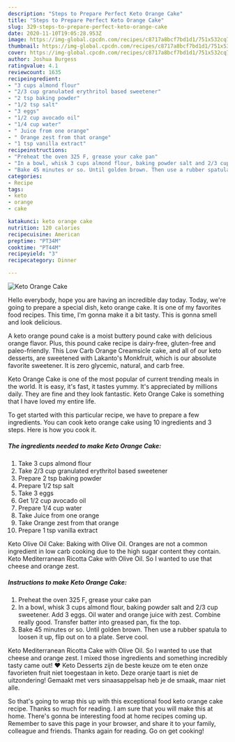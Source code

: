 ```yaml
---
description: "Steps to Prepare Perfect Keto Orange Cake"
title: "Steps to Prepare Perfect Keto Orange Cake"
slug: 329-steps-to-prepare-perfect-keto-orange-cake
date: 2020-11-10T19:05:28.953Z
image: https://img-global.cpcdn.com/recipes/c8717a8bcf7bd1d1/751x532cq70/keto-orange-cake-recipe-main-photo.jpg
thumbnail: https://img-global.cpcdn.com/recipes/c8717a8bcf7bd1d1/751x532cq70/keto-orange-cake-recipe-main-photo.jpg
cover: https://img-global.cpcdn.com/recipes/c8717a8bcf7bd1d1/751x532cq70/keto-orange-cake-recipe-main-photo.jpg
author: Joshua Burgess
ratingvalue: 4.1
reviewcount: 1635
recipeingredient:
- "3 cups almond flour"
- "2/3 cup granulated erythritol based sweetener"
- "2 tsp baking powder"
- "1/2 tsp salt"
- "3 eggs"
- "1/2 cup avocado oil"
- "1/4 cup water"
- " Juice from one orange"
- " Orange zest from that orange"
- "1 tsp vanilla extract"
recipeinstructions:
- "Preheat the oven 325 F, grease your cake pan"
- "In a bowl, whisk 3 cups almond flour, baking powder salt and 2/3 cup sweetener. Add 3 eggs. Oil water and orange juice with zest. Combine really good. Transfer batter into greased pan, fix the top."
- "Bake 45 minutes or so. Until golden brown. Then use a rubber spatula to loosen it up, flip out on to a plate. Serve cool."
categories:
- Recipe
tags:
- keto
- orange
- cake

katakunci: keto orange cake 
nutrition: 120 calories
recipecuisine: American
preptime: "PT34M"
cooktime: "PT44M"
recipeyield: "3"
recipecategory: Dinner

---
```



![Keto Orange Cake](https://img-global.cpcdn.com/recipes/c8717a8bcf7bd1d1/751x532cq70/keto-orange-cake-recipe-main-photo.jpg)

Hello everybody, hope you are having an incredible day today. Today, we're going to prepare a special dish, keto orange cake. It is one of my favorites food recipes. This time, I'm gonna make it a bit tasty. This is gonna smell and look delicious.

A keto orange pound cake is a moist buttery pound cake with delicious orange flavor. Plus, this pound cake recipe is dairy-free, gluten-free and paleo-friendly. This Low Carb Orange Creamsicle cake, and all of our keto desserts, are sweetened with Lakanto&#39;s Monkfruit, which is our absolute favorite sweetener. It is zero glycemic, natural, and carb free.

Keto Orange Cake is one of the most popular of current trending meals in the world. It is easy, it's fast, it tastes yummy. It's appreciated by millions daily. They are fine and they look fantastic. Keto Orange Cake is something that I have loved my entire life.


To get started with this particular recipe, we have to prepare a few ingredients. You can cook keto orange cake using 10 ingredients and 3 steps. Here is how you cook it.

<!--inarticleads1-->

##### The ingredients needed to make Keto Orange Cake:

1. Take 3 cups almond flour
1. Take 2/3 cup granulated erythritol based sweetener
1. Prepare 2 tsp baking powder
1. Prepare 1/2 tsp salt
1. Take 3 eggs
1. Get 1/2 cup avocado oil
1. Prepare 1/4 cup water
1. Take  Juice from one orange
1. Take  Orange zest from that orange
1. Prepare 1 tsp vanilla extract


Keto Olive Oil Cake: Baking with Olive Oil. Oranges are not a common ingredient in low carb cooking due to the high sugar content they contain. Keto Mediterranean Ricotta Cake with Olive Oil. So I wanted to use that cheese and orange zest. 

<!--inarticleads2-->

##### Instructions to make Keto Orange Cake:

1. Preheat the oven 325 F, grease your cake pan
1. In a bowl, whisk 3 cups almond flour, baking powder salt and 2/3 cup sweetener. Add 3 eggs. Oil water and orange juice with zest. Combine really good. Transfer batter into greased pan, fix the top.
1. Bake 45 minutes or so. Until golden brown. Then use a rubber spatula to loosen it up, flip out on to a plate. Serve cool.


Keto Mediterranean Ricotta Cake with Olive Oil. So I wanted to use that cheese and orange zest. I mixed those ingredients and something incredibly tasty came out! ♥️ Keto Desserts zijn de beste keuze om te eten onze favorieten fruit niet toegestaan in keto. Deze oranje taart is niet de uitzondering! Gemaakt met vers sinaasappelsap heb je de smaak, maar niet alle. 

So that's going to wrap this up with this exceptional food keto orange cake recipe. Thanks so much for reading. I am sure that you will make this at home. There's gonna be interesting food at home recipes coming up. Remember to save this page in your browser, and share it to your family, colleague and friends. Thanks again for reading. Go on get cooking!
